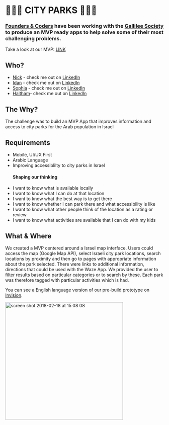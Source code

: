 # :deciduous_tree::deciduous_tree::evergreen_tree: **CITY PARKS** :evergreen_tree::deciduous_tree::deciduous_tree:

### [Founders & Coders](https://foundersandcoders.com/) have been working with the [Gallilee Society](http://www.gal-soc.org/) to produce an MVP ready apps to help solve some of their most challenging problems.

Take a look at our MVP: [LINK](https://parkappfac.herokuapp.com/)

## Who?

* <a href=
"https://github.com/NickP123">Nick</a> - check me out on
  [LinkedIn](https://www.linkedin.com/in/nicholaspeal/)
* <a href= "https://github.com/idantb101">Idan</a> - check me out on
  [LinkedIn](https://www.linkedin.com/in/idan-tabachnik-23a283133/)
* <a href=
"https://github.com/sophieeejw">Sophia</a> - check me out on
  [LinkedIn](https://www.linkedin.com/in/jungwon-lim-korea/)
* <a href=
"https://github.com/haithhawk">Haitham</a>- check me out on
  [LinkedIn](https://www.linkedin.com/in/haitham-bweirat/)

## The Why?

The challenge was to build an MVP App that improves information and access to
city parks for the Arab population in Israel

## Requirements

* Mobile, UI/UX First
* Arabic Language
* Improving accessiblilty to city parks in Israel
  #### Shaping our thinking
* I want to know what is available locally
* I want to know what I can do at that location
* I want to know what the best way is to get there
* I want to know whether I can park there and what accessibility is like
* I want to know what other people think of the location as a rating or review
* I want to know what activities are available that I can do with my kids

## What & Where

We created a MVP centered around a Israel map interface. Users could access the
map (Google Map API), select Israeli city park locations, search locations by
proximity and then go to pages with appropriate information about the park
selected. There were links to additional information, directions that could be
used with the Waze App. We provided the user to filter results based on
particular categories or to search by these. Each park was therefore tagged with
particular activities which is had.

You can see a English language version of our pre-build prototype on
[Invision](https://invis.io/3QFWSDG7VNZ#/277361715_Group_2).

<img width="374" alt="screen shot 2018-02-18 at 15 08 08" src="https://user-images.githubusercontent.com/25667270/36352176-a92f4ef4-14bd-11e8-8b76-bc2223ca53d1.png">

